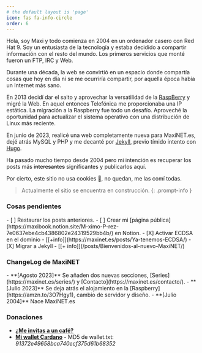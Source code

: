 ```yaml
---
# the default layout is 'page'
icon: fas fa-info-circle
order: 6
---
```


Hola, soy Maxi y todo comienza en 2004 en un ordenador casero con Red Hat 9. Soy un entusiasta de la tecnología y estaba decidido a compartir información con el resto del mundo. Los primeros servicios que monté fueron un FTP, IRC y Web.

Durante una década, la web se convirtió en un espacio donde compartía cosas que hoy en día ni se me ocurriría compartir, por aquella época había un Internet más sano.

En 2013 decidí dar el salto y aprovechar la versatilidad de la [RaspBerry](https://amzn.to/3O7Hgy1) y migré la Web. En aquel entonces Telefónica me proporcionaba una IP estática. La migración a la Raspberry fue todo un desafío. Aproveché la oportunidad para actualizar el sistema operativo con una distribución de Linux más reciente.

En junio de 2023, realicé una web completamente nueva para MaxiNET.es, dejé atrás MySQL y PHP y me decanté por [Jekyll](https://jekyllrb.com/), previo tímido intento con [Hugo](https://gohugo.io/).

Ha pasado mucho tiempo desde 2004 pero mi intención es recuperar los posts más ~~interesantes~~ significantes y publicarlos aquí.

Por cierto, este sitio no usa cookies 🍪, no quedan, me las comí todas.   

> Actualmente el sitio se encuentra en construcción.
{: .prompt-info }

<h3>Cosas pendientes</h3>
- [ ] Restaurar los posts anteriores.
- [ ] Crear mi [página pública](https://maxibook.notion.site/M-ximo-P-rez-7e0637ebe4cb4386802e24319529bb4b/) en Notion.
- [X] Activar ECDSA en el dominio - [[+info]](https://maxinet.es/posts/Ya-tenemos-ECDSA/)  
- [X] Migrar a Jekyll - [[+ info]](/posts/Bienvenidos-al-nuevo-MaxiNET/)

<h3>ChangeLog de MaxiNET</h3>
- **[Agosto 2023]** Se añaden dos nuevas secciones, [Series](https://maxinet.es/series/) y [Contacto](https://maxinet.es/contacto/).
- **[Julio 2023]** Se deja atrás el alojamiento en la [Raspberry](https://amzn.to/3O7Hgy1), cambio de servidor y diseño.   
- **[Julio 2004]** Nace MaxiNET.es

### Donaciones
- [**¿Me invitas a un café?**](https://www.buymeacoffee.com/maximoperez)
- [**Mi wallet Cardano**](https://maxinet.es/assets/stuff/wallet.txt) - MD5 de wallet.txt: *91372e49658bca740ecf375d61b68352*

